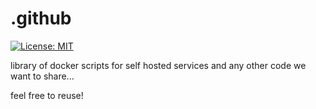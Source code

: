 # .github

[![License: MIT](https://cdn.prod.website-files.com/5e0f1144930a8bc8aace526c/65dd9eb5aaca434fac4f1c34_License-MIT-blue.svg)](/LICENSE)

library of docker scripts for self hosted services and any other code we want to share...

feel free to reuse!
